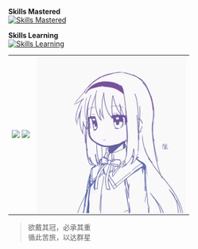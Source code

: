 **Skills Mastered**  
[![Skills Mastered](https://skillicons.dev/icons?i=bash,bootstrap,c,cpp,cloudflare,cmake,discord,bots,gcp,git,github,githubactions,go,gradle,idea,java,maven,js,ts,html,tailwind,css,vite,vue,vscode,webpack,mongodb,latex,linux,md,netlify,nginx,spring,sqlite,stackoverflow,redis,rust,flutter,cs&perline=10&theme=light)](https://skillicons.dev)

**Skills Learning**  
[![Skills Learning](https://skillicons.dev/icons?i=ae,blender,docker,dotnet,electron,godot,graphql,ai,kotlin,kubernetes,wasm,lua,matlab,ps,pr,pytorch,react,regex,tensorflow,unity,unreal&perline=10&theme=light)](https://skillicons.dev)

<p align="center">

 </p>
<table>
  <tr>
    <td>
      <img src="https://raw.githubusercontent.com/4o3f/github-stats/master/generated/languages.svg#gh-light-mode-only">
      <img src="https://raw.githubusercontent.com/4o3f/github-stats/master/generated/overview.svg#gh-light-mode-only">
    </td>
    <td>
      <img src="https://github.com/4o3f/4o3f/blob/main/gif.gif?raw=true" align="right" width="300"/>
    </td>
  </tr>
</table>

> 欲戴其冠，必承其重  
> 循此苦旅，以达群星
